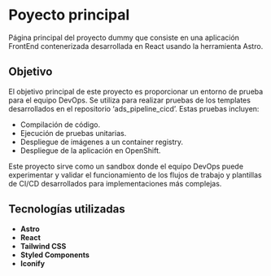 # Poyecto principal 

Página principal del proyecto dummy que consiste en una aplicación FrontEnd contenerizada desarrollada en React usando la herramienta Astro.

## Objetivo

El objetivo principal de este proyecto es proporcionar un entorno de prueba para el equipo DevOps. Se utiliza para realizar pruebas de los templates desarrollados en el repositorio ‘ads_pipeline_cicd’. Estas pruebas incluyen:

- Compilación de código.
- Ejecución de pruebas unitarias.
- Despliegue de imágenes a un container registry.
- Despliegue de la aplicación en OpenShift.

Este proyecto sirve como un sandbox donde el equipo DevOps puede experimentar y validar el funcionamiento de los flujos de trabajo y plantillas de CI/CD desarrollados para implementaciones más complejas.

## Tecnologías utilizadas

- **Astro**
- **React**
- **Tailwind CSS**
- **Styled Components**
- **Iconify**
